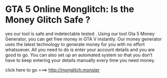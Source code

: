 # GTA 5 Online Monglitch: Is the Money Glitch Safe ?

yes our tool is safe and indetectable tested . Using our tool Gta 5 Money Generator, you can get free money in GTA V instantly. Our money generator uses the latest technology to generate money for you with no effort whatsoever. All you need to do is enter your account details and you are good to go. You can also set up an automated system so that you don’t have to keep entering your details manually every time you need money.

click here to go ===> http://monglitch.monster
